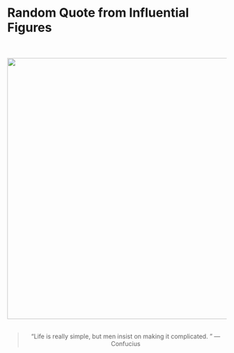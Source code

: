 # Random Quote from Influential Figures

<div align="center">
  <br>
  <br>
  <a href="https://en.wikipedia.org/wiki/Confucius" title="Confucius - Wikipedia"><img src="https://upload.wikimedia.org/wikipedia/commons/5/54/Confucius_Tang_Dynasty.jpg" width="600px"></a>
  <br>
  <br>
  <blockquote>&ldquo;Life is really simple, but men insist on making it complicated. &rdquo; &mdash; <footer>Confucius</footer></blockquote>
</div>
  